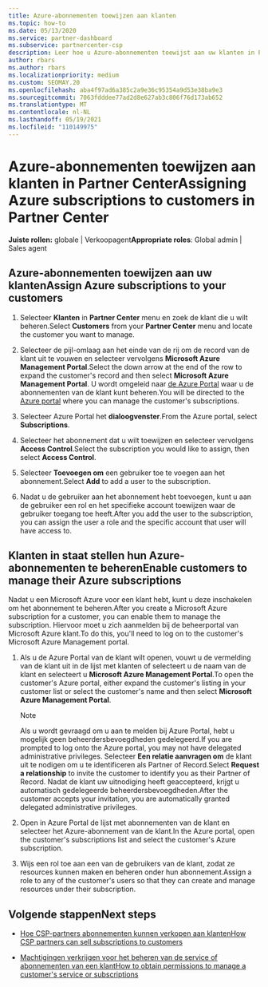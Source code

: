 ```yaml
---
title: Azure-abonnementen toewijzen aan klanten
ms.topic: how-to
ms.date: 05/13/2020
ms.service: partner-dashboard
ms.subservice: partnercenter-csp
description: Leer hoe u Azure-abonnementen toewijst aan uw klanten in Partner Center en hoe u klanten in staat stelt om hun eigen abonnementen te beheren.
author: rbars
ms.author: rbars
ms.localizationpriority: medium
ms.custom: SEOMAY.20
ms.openlocfilehash: aba4f97ad6a385c2a9e36c95354a9d53e38ba9e3
ms.sourcegitcommit: 7063fdddee77ad2d8e627ab3c806f76d173ab652
ms.translationtype: MT
ms.contentlocale: nl-NL
ms.lasthandoff: 05/19/2021
ms.locfileid: "110149975"
---
```

# <a name="assigning-azure-subscriptions-to-customers-in-partner-center"></a><span data-ttu-id="2b5f4-103">Azure-abonnementen toewijzen aan klanten in Partner Center</span><span class="sxs-lookup"><span data-stu-id="2b5f4-103">Assigning Azure subscriptions to customers in Partner Center</span></span>

<span data-ttu-id="2b5f4-104">**Juiste rollen:** globale | Verkoopagent</span><span class="sxs-lookup"><span data-stu-id="2b5f4-104">**Appropriate roles**: Global admin | Sales agent</span></span>

## <a name="assign-azure-subscriptions-to-your-customers"></a><span data-ttu-id="2b5f4-105">Azure-abonnementen toewijzen aan uw klanten</span><span class="sxs-lookup"><span data-stu-id="2b5f4-105">Assign Azure subscriptions to your customers</span></span>

1. <span data-ttu-id="2b5f4-106">Selecteer **Klanten** in **Partner Center** menu en zoek de klant die u wilt beheren.</span><span class="sxs-lookup"><span data-stu-id="2b5f4-106">Select **Customers** from your **Partner Center** menu and locate the customer you want to manage.</span></span>

2. <span data-ttu-id="2b5f4-107">Selecteer de pijl-omlaag aan het einde van de rij om de record van de klant uit te vouwen en selecteer vervolgens **Microsoft Azure Management Portal**.</span><span class="sxs-lookup"><span data-stu-id="2b5f4-107">Select the down arrow at the end of the row to expand the customer's record and then select **Microsoft Azure Management Portal**.</span></span> <span data-ttu-id="2b5f4-108">U wordt omgeleid naar [de Azure Portal](https://portal.azure.com/) waar u de abonnementen van de klant kunt beheren.</span><span class="sxs-lookup"><span data-stu-id="2b5f4-108">You will be directed to the [Azure portal](https://portal.azure.com/) where you can manage the customer's subscriptions.</span></span>

3. <span data-ttu-id="2b5f4-109">Selecteer Azure Portal het **dialoogvenster**.</span><span class="sxs-lookup"><span data-stu-id="2b5f4-109">From the Azure portal, select **Subscriptions**.</span></span>

4. <span data-ttu-id="2b5f4-110">Selecteer het abonnement dat u wilt toewijzen en selecteer vervolgens **Access Control**.</span><span class="sxs-lookup"><span data-stu-id="2b5f4-110">Select the subscription you would like to assign, then select **Access Control**.</span></span>

5. <span data-ttu-id="2b5f4-111">Selecteer **Toevoegen om** een gebruiker toe te voegen aan het abonnement.</span><span class="sxs-lookup"><span data-stu-id="2b5f4-111">Select **Add** to add a user to the subscription.</span></span> 

6. <span data-ttu-id="2b5f4-112">Nadat u de gebruiker aan het abonnement hebt toevoegen, kunt u aan de gebruiker een rol en het specifieke account toewijzen waar de gebruiker toegang toe heeft.</span><span class="sxs-lookup"><span data-stu-id="2b5f4-112">After you add the user to the subscription, you can assign the user a role and the specific account that user will have access to.</span></span>

## <a name="enable-customers-to-manage-their-azure-subscriptions"></a><span data-ttu-id="2b5f4-113">Klanten in staat stellen hun Azure-abonnementen te beheren</span><span class="sxs-lookup"><span data-stu-id="2b5f4-113">Enable customers to manage their Azure subscriptions</span></span>

<span data-ttu-id="2b5f4-114">Nadat u een Microsoft Azure voor een klant hebt, kunt u deze inschakelen om het abonnement te beheren.</span><span class="sxs-lookup"><span data-stu-id="2b5f4-114">After you create a Microsoft Azure subscription for a customer, you can enable them to manage the subscription.</span></span> <span data-ttu-id="2b5f4-115">Hiervoor moet u zich aanmelden bij de beheerportal van Microsoft Azure klant.</span><span class="sxs-lookup"><span data-stu-id="2b5f4-115">To do this, you'll need to log on to the customer's Microsoft Azure Management portal.</span></span> 

1. <span data-ttu-id="2b5f4-116">Als u de Azure Portal van de klant wilt openen, vouwt u de vermelding van de klant uit in de lijst met klanten of selecteert u de naam van de klant en selecteert u **Microsoft Azure Management Portal**.</span><span class="sxs-lookup"><span data-stu-id="2b5f4-116">To open the customer's Azure portal, either expand the customer's listing in your customer list or select the customer's name and then select **Microsoft Azure Management Portal**.</span></span>

   > [!NOTE]  
   > <span data-ttu-id="2b5f4-117">Als u wordt gevraagd om u aan te melden bij Azure Portal, hebt u mogelijk geen beheerdersbevoegdheden gedelegeerd.</span><span class="sxs-lookup"><span data-stu-id="2b5f4-117">If you are prompted to log onto the Azure portal, you may not have delegated administrative privileges.</span></span> <span data-ttu-id="2b5f4-118">Selecteer **Een relatie aanvragen om** de klant uit te nodigen om u te identificeren als Partner of Record.</span><span class="sxs-lookup"><span data-stu-id="2b5f4-118">Select **Request a relationship** to invite the customer to identify you as their Partner of Record.</span></span> <span data-ttu-id="2b5f4-119">Nadat de klant uw uitnodiging heeft geaccepteerd, krijgt u automatisch gedelegeerde beheerdersbevoegdheden.</span><span class="sxs-lookup"><span data-stu-id="2b5f4-119">After the customer accepts your invitation, you are automatically granted delegated administrative privileges.</span></span>

2. <span data-ttu-id="2b5f4-120">Open in Azure Portal de lijst met abonnementen van de klant en selecteer het Azure-abonnement van de klant.</span><span class="sxs-lookup"><span data-stu-id="2b5f4-120">In the Azure portal, open the customer's subscriptions list and select the customer's Azure subscription.</span></span>

3. <span data-ttu-id="2b5f4-121">Wijs een rol toe aan een van de gebruikers van de klant, zodat ze resources kunnen maken en beheren onder hun abonnement.</span><span class="sxs-lookup"><span data-stu-id="2b5f4-121">Assign a role to any of the customer's users so that they can create and manage resources under their subscription.</span></span>

## <a name="next-steps"></a><span data-ttu-id="2b5f4-122">Volgende stappen</span><span class="sxs-lookup"><span data-stu-id="2b5f4-122">Next steps</span></span>

- [<span data-ttu-id="2b5f4-123">Hoe CSP-partners abonnementen kunnen verkopen aan klanten</span><span class="sxs-lookup"><span data-stu-id="2b5f4-123">How CSP partners can sell subscriptions to customers</span></span>](customer-subscriptions.md)

- [<span data-ttu-id="2b5f4-124">Machtigingen verkrijgen voor het beheren van de service of abonnementen van een klant</span><span class="sxs-lookup"><span data-stu-id="2b5f4-124">How to obtain permissions to manage a customer's service or subscriptions</span></span>](customers-revoke-admin-privileges.md)
